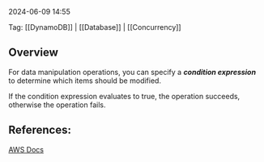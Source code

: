 
2024-06-09 14:55

Tag: [[DynamoDB]] | [[Database]] | [[Concurrency]]

## Overview

For data manipulation operations, you can specify a ***condition expression*** to determine which items should be modified.

If the condition expression evaluates to true, the operation succeeds, otherwise the operation fails.

## References:

[AWS Docs](https://docs.aws.amazon.com/amazondynamodb/latest/developerguide/Expressions.ConditionExpressions.html)